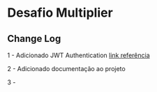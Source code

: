 # Desafio Multiplier

## Change Log

1 - Adicionado JWT Authentication [link referência](https://blog.pusher.com/laravel-jwt/)

2 - Adicionado documentação ao projeto

3 -
